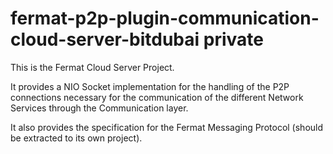 # fermat-p2p-plugin-communication-cloud-server-bitdubai private

This is the Fermat Cloud Server Project. 

It provides a NIO Socket implementation for the handling of the P2P connections necessary for the communication of the different Network Services through the Communication layer.

It also provides the specification for the Fermat Messaging Protocol (should be extracted to its own project).
 
